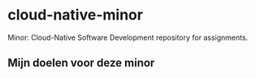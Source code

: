# cloud-native-minor
Minor: Cloud-Native Software Development repository for assignments.

## Mijn doelen voor deze minor
